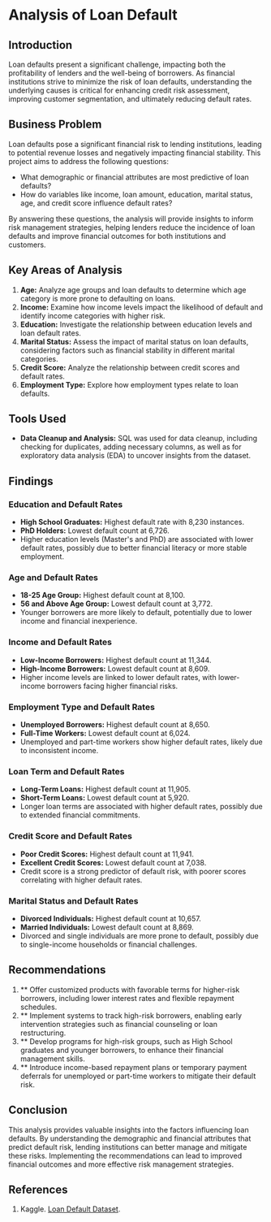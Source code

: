# Analysis of Loan Default

## Introduction

Loan defaults present a significant challenge, impacting both the profitability of lenders and the well-being of borrowers. As financial institutions strive to minimize the risk of loan defaults, understanding the underlying causes is critical for enhancing credit risk assessment, improving customer segmentation, and ultimately reducing default rates.

## Business Problem

Loan defaults pose a significant financial risk to lending institutions, leading to potential revenue losses and negatively impacting financial stability. This project aims to address the following questions:
- What demographic or financial attributes are most predictive of loan defaults?
- How do variables like income, loan amount, education, marital status, age, and credit score influence default rates?

By answering these questions, the analysis will provide insights to inform risk management strategies, helping lenders reduce the incidence of loan defaults and improve financial outcomes for both institutions and customers.

## Key Areas of Analysis

1. **Age:** Analyze age groups and loan defaults to determine which age category is more prone to defaulting on loans.
2. **Income:** Examine how income levels impact the likelihood of default and identify income categories with higher risk.
3. **Education:** Investigate the relationship between education levels and loan default rates.
4. **Marital Status:** Assess the impact of marital status on loan defaults, considering factors such as financial stability in different marital categories.
5. **Credit Score:** Analyze the relationship between credit scores and default rates.
6. **Employment Type:** Explore how employment types relate to loan defaults.


## Tools Used

- **Data Cleanup and Analysis:** SQL was used for data cleanup, including checking for duplicates, adding necessary columns, as well as for exploratory data analysis (EDA) to uncover insights from the dataset.

## Findings

### Education and Default Rates
- **High School Graduates:** Highest default rate with 8,230 instances.
- **PhD Holders:** Lowest default count at 6,726.
- Higher education levels (Master's and PhD) are associated with lower default rates, possibly due to better financial literacy or more stable employment.

### Age and Default Rates
- **18-25 Age Group:** Highest default count at 8,100.
- **56 and Above Age Group:** Lowest default count at 3,772.
- Younger borrowers are more likely to default, potentially due to lower income and financial inexperience.

### Income and Default Rates
- **Low-Income Borrowers:** Highest default count at 11,344.
- **High-Income Borrowers:** Lowest default count at 8,609.
- Higher income levels are linked to lower default rates, with lower-income borrowers facing higher financial risks.

### Employment Type and Default Rates
- **Unemployed Borrowers:** Highest default count at 8,650.
- **Full-Time Workers:** Lowest default count at 6,024.
- Unemployed and part-time workers show higher default rates, likely due to inconsistent income.

### Loan Term and Default Rates
- **Long-Term Loans:** Highest default count at 11,905.
- **Short-Term Loans:** Lowest default count at 5,920.
- Longer loan terms are associated with higher default rates, possibly due to extended financial commitments.

### Credit Score and Default Rates
- **Poor Credit Scores:** Highest default count at 11,941.
- **Excellent Credit Scores:** Lowest default count at 7,038.
- Credit score is a strong predictor of default risk, with poorer scores correlating with higher default rates.

### Marital Status and Default Rates
- **Divorced Individuals:** Highest default count at 10,657.
- **Married Individuals:** Lowest default count at 8,869.
- Divorced and single individuals are more prone to default, possibly due to single-income households or financial challenges.

## Recommendations

1. ** Offer customized products with favorable terms for higher-risk borrowers, including lower interest rates and flexible repayment schedules.
2. ** Implement systems to track high-risk borrowers, enabling early intervention strategies such as financial counseling or loan restructuring.
3. ** Develop programs for high-risk groups, such as High School graduates and younger borrowers, to enhance their financial management skills.
4. ** Introduce income-based repayment plans or temporary payment deferrals for unemployed or part-time workers to mitigate their default risk.

## Conclusion

This analysis provides valuable insights into the factors influencing loan defaults. By understanding the demographic and financial attributes that predict default risk, lending institutions can better manage and mitigate these risks. Implementing the recommendations can lead to improved financial outcomes and more effective risk management strategies.

## References

1. Kaggle. [Loan Default Dataset](https://www.kaggle.com/datasets/nikhil1e9/loan-default).

